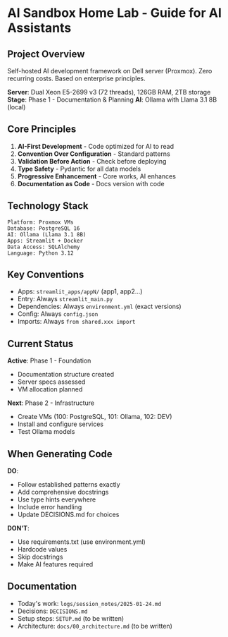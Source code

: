 # AI Sandbox Home Lab - Guide for AI Assistants

## Project Overview
Self-hosted AI development framework on Dell server (Proxmox).
Zero recurring costs. Based on enterprise principles.

**Server**: Dual Xeon E5-2699 v3 (72 threads), 126GB RAM, 2TB storage
**Stage**: Phase 1 - Documentation & Planning
**AI**: Ollama with Llama 3.1 8B (local)

## Core Principles

1. **AI-First Development** - Code optimized for AI to read
2. **Convention Over Configuration** - Standard patterns
3. **Validation Before Action** - Check before deploying
4. **Type Safety** - Pydantic for all data models
5. **Progressive Enhancement** - Core works, AI enhances
6. **Documentation as Code** - Docs version with code

## Technology Stack
```
Platform: Proxmox VMs
Database: PostgreSQL 16
AI: Ollama (Llama 3.1 8B)
Apps: Streamlit + Docker
Data Access: SQLAlchemy
Language: Python 3.12
```

## Key Conventions

- Apps: `streamlit_apps/appN/` (app1, app2...)
- Entry: Always `streamlit_main.py`
- Dependencies: Always `environment.yml` (exact versions)
- Config: Always `config.json`
- Imports: Always `from shared.xxx import`

## Current Status

**Active**: Phase 1 - Foundation
- Documentation structure created
- Server specs assessed
- VM allocation planned

**Next**: Phase 2 - Infrastructure
- Create VMs (100: PostgreSQL, 101: Ollama, 102: DEV)
- Install and configure services
- Test Ollama models

## When Generating Code

**DO**:
- Follow established patterns exactly
- Add comprehensive docstrings
- Use type hints everywhere
- Include error handling
- Update DECISIONS.md for choices

**DON'T**:
- Use requirements.txt (use environment.yml)
- Hardcode values
- Skip docstrings
- Make AI features required

## Documentation

- Today's work: `logs/session_notes/2025-01-24.md`
- Decisions: `DECISIONS.md`
- Setup steps: `SETUP.md` (to be written)
- Architecture: `docs/00_architecture.md` (to be written)
